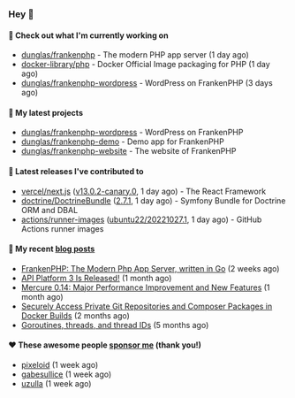 ### Hey 👋

#### 👷 Check out what I'm currently working on

- [dunglas/frankenphp](https://github.com/dunglas/frankenphp) - The modern PHP app server (1 day ago)
- [docker-library/php](https://github.com/docker-library/php) - Docker Official Image packaging for PHP (1 day ago)
- [dunglas/frankenphp-wordpress](https://github.com/dunglas/frankenphp-wordpress) - WordPress on FrankenPHP (3 days ago)

#### 🌱 My latest projects

- [dunglas/frankenphp-wordpress](https://github.com/dunglas/frankenphp-wordpress) - WordPress on FrankenPHP
- [dunglas/frankenphp-demo](https://github.com/dunglas/frankenphp-demo) - Demo app for FrankenPHP
- [dunglas/frankenphp-website](https://github.com/dunglas/frankenphp-website) - The website of FrankenPHP

#### 🔭 Latest releases I've contributed to

- [vercel/next.js](https://github.com/vercel/next.js) ([v13.0.2-canary.0](https://github.com/vercel/next.js/releases/tag/v13.0.2-canary.0), 1 day ago) - The React Framework
- [doctrine/DoctrineBundle](https://github.com/doctrine/DoctrineBundle) ([2.7.1](https://github.com/doctrine/DoctrineBundle/releases/tag/2.7.1), 1 day ago) - Symfony Bundle for Doctrine ORM and DBAL
- [actions/runner-images](https://github.com/actions/runner-images) ([ubuntu22/20221027.1](https://github.com/actions/runner-images/releases/tag/ubuntu22%2F20221027.1), 1 day ago) - GitHub Actions runner images

#### 📜 My recent [blog posts](https://dunglas.fr)

- [FrankenPHP: The Modern Php App Server, written in Go](https://dunglas.dev/2022/10/frankenphp-the-modern-php-app-server-written-in-go/) (2 weeks ago)
- [API Platform 3 Is Released!](https://dunglas.dev/2022/09/api-platform-3-is-released/) (1 month ago)
- [Mercure 0.14: Major Performance Improvement and New Features](https://dunglas.dev/2022/09/mercure-0-14/) (1 month ago)
- [Securely Access Private Git Repositories and Composer Packages in Docker Builds](https://dunglas.dev/2022/08/securely-access-private-git-repositories-and-composer-packages-in-docker-builds/) (2 months ago)
- [Goroutines, threads, and thread IDs](https://dunglas.dev/2022/05/goroutines-threads-and-thread-ids/) (5 months ago)

#### ❤️ These awesome people [sponsor me](https://github.com/sponsors/dunglas) (thank you!)

- [pixeloid](https://github.com/pixeloid) (1 week ago)
- [gabesullice](https://github.com/gabesullice) (1 week ago)
- [uzulla](https://github.com/uzulla) (1 week ago)
